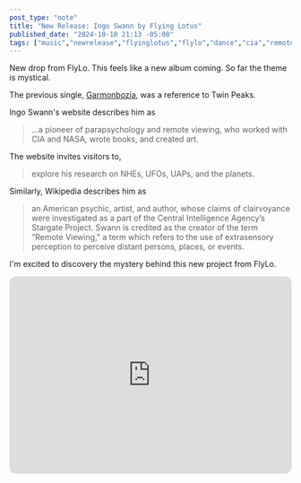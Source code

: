 ```yaml
---
post_type: "note" 
title: "New Release: Ingo Swann by Flying Lotus"
published_date: "2024-10-10 21:13 -05:00"
tags: ["music","newrelease","flyinglotus","flylo","dance","cia","remoteviewing","ingoswann"]
---
```


New drop from FlyLo. This feels like a new album coming. So far the theme is mystical. 

The previous single, [Garmonbozia](/responses/new-flying-lotus-garmonbozia), was a reference to Twin Peaks. 

Ingo Swann's website describes him as

> ...a pioneer of parapsychology and remote viewing, who worked with CIA and NASA, wrote books, and created art. 

The website invites visitors to, 

> explore his research on NHEs, UFOs, UAPs, and the planets.

Similarly, Wikipedia describes him as 

> an American psychic, artist, and author, whose claims of clairvoyance were investigated as a part of the Central Intelligence Agency’s Stargate Project. Swann is credited as the creator of the term “Remote Viewing," a term which refers to the use of extrasensory perception to perceive distant persons, places, or events.

I'm excited to discovery the mystery behind this new project from FlyLo.

<iframe style="border-radius:12px" src="https://open.spotify.com/embed/track/0MorRE2kwzea56XwkFMUYE?utm_source=generator" width="100%" height="352" frameBorder="0" allowfullscreen="" allow="autoplay; clipboard-write; encrypted-media; fullscreen; picture-in-picture" loading="lazy"></iframe>